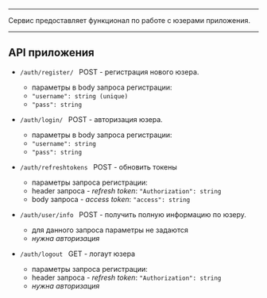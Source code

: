 --------
Сервис предоставляет функционал по работе с юзерами приложения. 

--------

## API приложения

- ```/auth/register/ ``` POST - регистрация нового юзера.
    - параметры в body запроса регистрации:
    - ```"username": string (unique) ```
    - ``` "pass": string ```
    
- ```/auth/login/ ``` POST - авторизация юзера.
    - параметры в body запроса регистрации:
    - ```"username": string ```
    - ``` "pass": string ```
    
- ```/auth/refreshtokens ``` POST - обновить токены
    - параметры запроса регистрации:
    - header запроса - *refresh token*: ```"Authorization": string```
    - body запроса - *access token*: ``` "access": string ```
- ```/auth/user/info ``` POST - получить полную информацию по юзеру. 
    - для данного запроса параметры не задаются
    - *нужна авторизация*
- ```/auth/logout ``` GET - логаут юзера
    - параметры запроса регистрации:
    - header запроса - *refresh token*: ```"Authorization": string```
    - *нужна авторизация*
